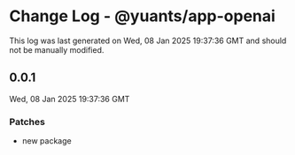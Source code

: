 # Change Log - @yuants/app-openai

This log was last generated on Wed, 08 Jan 2025 19:37:36 GMT and should not be manually modified.

## 0.0.1
Wed, 08 Jan 2025 19:37:36 GMT

### Patches

- new package

